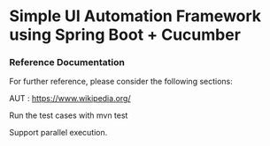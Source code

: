 # Simple UI Automation Framework using Spring Boot + Cucumber

### Reference Documentation
For further reference, please consider the following sections:

AUT : https://www.wikipedia.org/

Run the test cases with mvn test

Support parallel execution. 